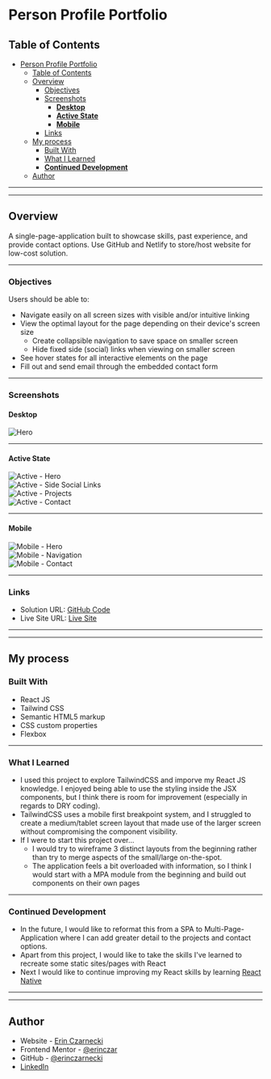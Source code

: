 # Person Profile Portfolio  

## Table of Contents  
- [Person Profile Portfolio](#person-profile-portfolio)
  - [Table of Contents](#table-of-contents)
  - [Overview](#overview)
    - [Objectives](#objectives)
    - [Screenshots](#screenshots)
      - [**Desktop**](#desktop)
      - [**Active State**](#active-state)
      - [**Mobile**](#mobile)
    - [Links](#links)
  - [My process](#my-process)
    - [Built With](#built-with)
    - [What I Learned](#what-i-learned)
    - [**Continued Development**](#continued-development)
  - [Author](#author)

***
***
## Overview
A single-page-application built to showcase skills, past experience, and provide contact options. Use GitHub and Netlify to store/host website for low-cost solution.  
***

### Objectives

Users should be able to:

- Navigate easily on all screen sizes with visible and/or intuitive linking
- View the optimal layout for the page depending on their device's screen size
  - Create collapsible navigation to save space on smaller screen
  - Hide fixed side (social) links when viewing on smaller screen
- See hover states for all interactive elements on the page
- Fill out and send email through the embedded contact form
***

### Screenshots  
 
 #### **Desktop**  
![Hero](./src/images/design-screenshots/Hero.png)  

***
#### **Active State** 
![Active - Hero](./src/images/design-screenshots/Hero-Active.png)  
![Active - Side Social Links](./src/images/design-screenshots/Hero-Side-Links.png)  
![Active - Projects](./src/images/design-screenshots/Projects-Active.png)  
![Active - Contact](./src/images/design-screenshots/Contact-Active.png)  
***
#### **Mobile**  
![Mobile - Hero](./src/images/design-screenshots/Hero-Mobile.png)  
![Mobile - Navigation](./src/images/design-screenshots/Nav-Mobile.png)  
![Mobile - Contact](./src/images/design-screenshots/Contact-Mobile.png)  

***
### Links

- Solution URL: [GitHub Code](https://github.com/erinczarnecki/react_portfolio_website)
- Live Site URL: [Live Site](https://erinczar-portfolio.netlify.app)  

***
***
## My process

### Built With

- React JS
- Tailwind CSS
- Semantic HTML5 markup
- CSS custom properties
- Flexbox
  
***

### What I Learned

- I used this project to explore TailwindCSS and imporve my React JS knowledge. I enjoyed being able to use the styling inside the JSX components, but I think there is room for improvement (especially in regards to DRY coding).  
- TailwindCSS uses a mobile first breakpoint system, and I struggled to create a medium/tablet screen layout that made use of the larger screen without compromising the component visibility.  
- If I were to start this project over...  
  -  I would try to wireframe 3 distinct layouts from the beginning rather than try to merge aspects of the small/large on-the-spot. 
  - The application feels a bit overloaded with information, so I think I would start with a MPA module from the beginning and build out components on their own pages 

  
***
  

### **Continued Development**

- In the future, I would like to reformat this from a SPA to Multi-Page-Application where I can add greater detail to the projects and contact options. 
- Apart from this project, I would like to take the skills I've learned to recreate some static sites/pages with React
- Next I would like to continue improving my React skills by learning [React Native](https://reactnative.dev/)

  
***
***
## Author

- Website - [Erin Czarnecki](https://www.your-site.com)
- Frontend Mentor - [@erinczar](https://www.frontendmentor.io/profile/erinczar)
- GitHub - [@erinczarnecki](https://github.com/erinczarnecki)
- [LinkedIn](https://linkedin.com/in/erin-czarnecki)
